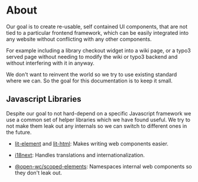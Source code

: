 # About

Our goal is to create re-usable, self contained UI components, that are not tied
to a particular frontend framework, which can be easily integrated into any
website without conflicting with any other components.

For example including a library checkout widget into a wiki page, or a typo3
served page without needing to modify the wiki or typo3 backend and without
interfering with it in anyway.

We don't want to reinvent the world so we try to use existing standard where we
can. So the goal for this documentation is to keep it small.

## Javascript Libraries

Despite our goal to not hard-depend on a specific Javascript framework we use a
common set of helper libraries which we have found useful. We try to not make
them leak out any internals so we can switch to different ones in the future.

* [lit-element](https://lit-element.polymer-project.org/) and
  [lit-html](https://lit-html.polymer-project.org/): Makes writing web
  components easier.

* [i18next](https://www.i18next.com): Handles translations and
  internationalization.

* [@open-wc/scoped-elements](https://open-wc.org/docs/development/scoped-elements):
  Namespaces internal web components so they don't leak out.